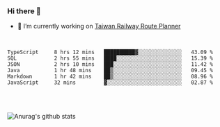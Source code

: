 ### Hi there 👋

- 🔭 I’m currently working on [Taiwan Railway Route Planner](https://github.com/Taiwan-Railway-Route-Planner)

<br/>

<!--START_SECTION:waka-->

```text
TypeScript     8 hrs 12 mins   ██████████▓░░░░░░░░░░░░░░   43.09 %
SQL            2 hrs 55 mins   ████░░░░░░░░░░░░░░░░░░░░░   15.39 %
JSON           2 hrs 10 mins   ███░░░░░░░░░░░░░░░░░░░░░░   11.42 %
Java           1 hr 48 mins    ██▒░░░░░░░░░░░░░░░░░░░░░░   09.45 %
Markdown       1 hr 42 mins    ██▒░░░░░░░░░░░░░░░░░░░░░░   08.96 %
JavaScript     32 mins         ▓░░░░░░░░░░░░░░░░░░░░░░░░   02.87 %
```

<!--END_SECTION:waka-->

<br/>
<br/>

![Anurag's github stats](https://github-readme-stats.vercel.app/api?username=DepickereSven&show_icons=true&theme=tokyonight)



<!--
**DepickereSven/DepickereSven** is a ✨ _special_ ✨ repository because its `README.md` (this file) appears on your GitHub profile.

Here are some ideas to get you started:

- 🔭 I’m currently working on ...
- 🌱 I’m currently learning ...
- 👯 I’m looking to collaborate on ...
- 🤔 I’m looking for help with ...
- 💬 Ask me about ...
- 📫 How to reach me: ...
- 😄 Pronouns: ...
- ⚡ Fun fact: ...
-->
